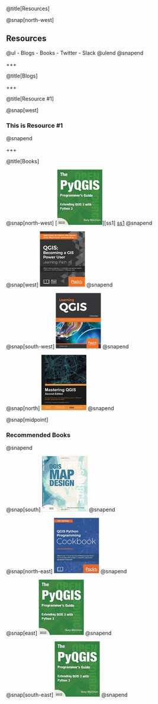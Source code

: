 @title[Resources]

@snap[north-west]
<h2>Resources</h2>
@ul
- Blogs
- Books
- Twitter
- Slack
@ulend
@snapend

+++

@title[Blogs]

+++

@title[Resource #1]

@snap[west]
<h3>This is Resource #1</h3>
@snapend

+++

@title[Books]

@snap[north-west]
[![PyQGIS](./assets/images/PyQGISProgGuideV3.jpg)][ss1]
[ss1](http://locatepress.com/ppg3)
@snapend

@snap[west]
![Foo](./assets/images/BecomingQGISPowerUser.jpg)
@snapend

@snap[south-west]
![Foo](./assets/images/LearningQGIS.jpg)
@snapend

@snap[north]
![Foo](./assets/images/MasteringQGIS.jpg)
@snapend

@snap[midpoint]
<h3>Recommended Books</h3>
@snapend

@snap[south]
![Foo](./assets/images/QGISMapDesign.jpg)
@snapend

@snap[north-east]
![Foo](./assets/images/QGISPythonProgCookbook.jpg)
@snapend

@snap[east]
![Foo](./assets/images/PyQGISProgGuideV3.jpg)
@snapend

@snap[south-east]
![Foo](./assets/images/PyQGISProgGuideV3.jpg)
@snapend